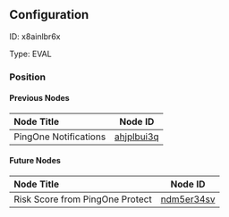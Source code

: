 # 
## Configuration
ID:  x8ainlbr6x

Type: EVAL 








### Position

#### Previous Nodes
| Node Title | Node ID |
| :------------- | ------------ |
| PingOne Notifications | [ahjplbui3q](./ahjplbui3q.md) | 
 
 #### Future Nodes
| Node Title | Node ID |
| :------------- | ------------ |
| Risk Score from PingOne Protect |[ndm5er34sv](./ndm5er34sv.md) | 